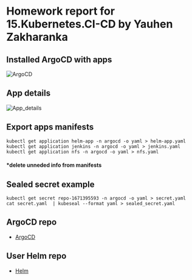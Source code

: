 # Homework report for 15.Kubernetes.CI-CD by Yauhen Zakharanka

## Installed ArgoCD with apps
![ArgoCD](https://github.com/eugenezakh/sa.it-academy.by/blob/md-sa2-23-23/Yauhen_Zakharanka/15.Kubernetes.CI-CD/argocd_gui.png)

## App details
![App_details](https://github.com/eugenezakh/sa.it-academy.by/blob/md-sa2-23-23/Yauhen_Zakharanka/15.Kubernetes.CI-CD/app_details.png)

## Export apps manifests
```
kubectl get application helm-app -n argocd -o yaml > helm-app.yaml
kubectl get application jenkins -n argocd -o yaml > jenkins.yaml
kubectl get application nfs -n argocd -o yaml > nfs.yaml
```
#### *delete unneded info from manifests

## Sealed secret example
```
kubectl get secret repo-1671395593 -n argocd -o yaml > secret.yaml
cat secret.yaml  | kubeseal --format yaml > sealed_secret.yaml
```

## ArgoCD repo
* [ArgoCD](https://github.com/eugenezakh/argocd)

## User Helm repo
* [Helm](https://github.com/pluhin/helm-23-23)